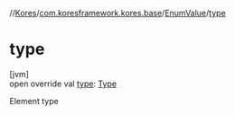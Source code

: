 //[Kores](../../../index.md)/[com.koresframework.kores.base](../index.md)/[EnumValue](index.md)/[type](type.md)

# type

[jvm]\
open override val [type](type.md): [Type](https://docs.oracle.com/javase/8/docs/api/java/lang/reflect/Type.html)

Element type
